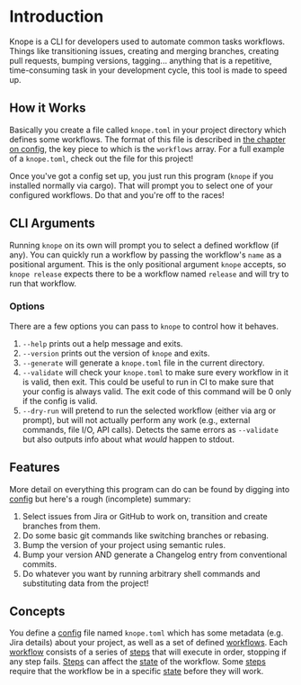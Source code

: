 # Introduction

Knope is a CLI for developers used to automate common tasks workflows. Things like transitioning issues, creating and merging branches, creating pull requests, bumping versions, tagging... anything that is a repetitive, time-consuming task in your development cycle, this tool is made to speed up.

## How it Works

Basically you create a file called `knope.toml` in your project directory which defines some workflows. The format of this file is described in [the chapter on config][config], the key piece to which is the `workflows` array. For a full example of a `knope.toml`, check out the file for this project!

Once you've got a config set up, you just run this program (`knope` if you installed normally via cargo). That will prompt you to select one of your configured workflows. Do that and you're off to the races!

## CLI Arguments

Running `knope` on its own will prompt you to select a defined workflow (if any). You can quickly run a workflow by passing the workflow's `name` as a positional argument. This is the only positional argument `knope` accepts, so `knope release` expects there to be a workflow named `release` and will try to run that workflow.

### Options

There are a few options you can pass to `knope` to control how it behaves.

1. `--help` prints out a help message and exits.
2. `--version` prints out the version of `knope` and exits.
3. `--generate` will generate a `knope.toml` file in the current directory.
4. `--validate` will check your `knope.toml` to make sure every workflow in it is valid, then exit. This could be useful to run in CI to make sure that your config is always valid. The exit code of this command will be 0 only if the config is valid.
5. `--dry-run` will pretend to run the selected workflow (either via arg or prompt), but will not actually perform any work (e.g., external commands, file I/O, API calls). Detects the same errors as `--validate` but also outputs info about what _would_ happen to stdout.

## Features

More detail on everything this program can do can be found by digging into [config] but here's a rough (incomplete) summary:

1. Select issues from Jira or GitHub to work on, transition and create branches from them.
2. Do some basic git commands like switching branches or rebasing.
3. Bump the version of your project using semantic rules.
4. Bump your version AND generate a Changelog entry from conventional commits.
5. Do whatever you want by running arbitrary shell commands and substituting data from the project!

## Concepts

You define a [config] file named `knope.toml` which has some metadata (e.g. Jira details) about your project, as well as a set of defined [workflows][workflow]. Each [workflow] consists of a series of [steps][step] that will execute in order, stopping if any step fails. [Steps][step] can affect the [state] of the workflow. Some [steps][step] require that the workflow be in a specific [state] before they will work.

[config]: config/config.md
[workflow]: config/workflow.md
[step]: config/step/step.md
[state]: state/state.md
